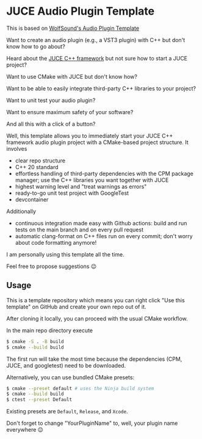 # JUCE Audio Plugin Template

This is based on [WolfSound's Audio Plugin Template](https://github.com/JanWilczek/audio-plugin-template)

Want to create an audio plugin (e.g., a VST3 plugin) with C++ but don't know how to go about?

Heard about the [JUCE C++ framework](https://github.com/juce-framework/JUCE) but not sure how to start a JUCE project?

Want to use CMake with JUCE but don't know how?

Want to be able to easily integrate third-party C++ libraries to your project?

Want to unit test your audio plugin?

Want to ensure maximum safety of your software?

And all this with a click of a button?

Well, this template allows you to immediately start your JUCE C++ framework audio plugin project with a CMake-based project structure. It involves

* clear repo structure
* C++ 20 standard
* effortless handling of third-party dependencies with the CPM package manager; use the C++ libraries you want together with JUCE
* highest warning level and "treat warnings as errors"
* ready-to-go unit test project with GoogleTest
* devcontainer

Additionally

* continuous integration made easy with Github actions: build and run tests on the main branch and on every pull request
* automatic clang-format on C++ files run on every commit; don't worry about code formatting anymore!

I am personally using this template all the time.

Feel free to propose suggestions 😉

## Usage

This is a template repository which means you can right click "Use this template" on GitHub and create your own repo out of it.

After cloning it locally, you can proceed with the usual CMake workflow.

In the main repo directory execute

```bash
$ cmake -S . -B build
$ cmake --build build
```

The first run will take the most time because the dependencies (CPM, JUCE, and googletest) need to be downloaded.

Alternatively, you can use bundled CMake presets:

```bash
$ cmake --preset default # uses the Ninja build system
$ cmake --build build
$ ctest --preset Default
```

Existing presets are `Default`, `Release`, and `Xcode`.

Don't forget to change "YourPluginName" to, well, your plugin name everywhere 😉
